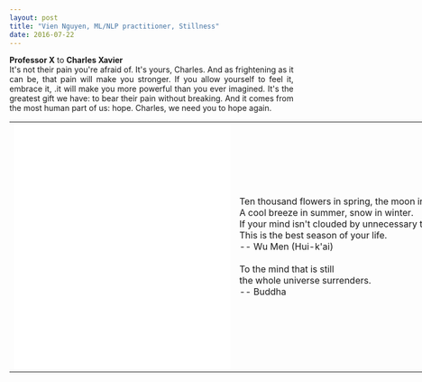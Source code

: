 ```yaml
---
layout: post
title: "Vien Nguyen, ML/NLP practitioner, Stillness"
date: 2016-07-22
---
```


<p align = "justify">
	<strong>Professor X</strong> to <strong>Charles Xavier</strong><br>
	It's not their pain you're afraid of. It's yours, Charles. And as frightening as it can be, that pain will make you stronger. If you allow yourself to feel it, embrace it, .it will make you more powerful than you ever imagined. It's the greatest gift we have: to bear their pain without breaking. And it comes from the most human part of us: hope. Charles, we need you to hope again.
</p>
<table align = "center" border = "0" style = "width: 944px; height: 512px;" cellpadding="5px" cellspacing = "5px">
	<tr>
		<td>
			<iframe src="//www.eyeem.com/embed/p/89007906/384/436" width="384" height="436" frameborder="0" scrolling="no" allowtransparency="true"> </iframe>
		</td>
		<td valign="center">
		<p style="margin-left:0px;">
			Ten thousand flowers in spring, the moon in autumn<br>
			A cool breeze in summer, snow in winter.<br>
			If your mind isn't clouded by unnecessary things,<br>
			This is the best season of your life.<br>
			-- Wu Men (Hui-k'ai)
		<br><br>
			To the mind that is still<br>
			the whole universe surrenders.<br>
			-- Buddha
		</p>
		</td>
	</tr>
</table>
<br>
<div>
<script>
  (function(i,s,o,g,r,a,m){i['GoogleAnalyticsObject']=r;i[r]=i[r]||function(){
  (i[r].q=i[r].q||[]).push(arguments)},i[r].l=1*new Date();a=s.createElement(o),
  m=s.getElementsByTagName(o)[0];a.async=1;a.src=g;m.parentNode.insertBefore(a,m)
  })(window,document,'script','https://www.google-analytics.com/analytics.js','ga');

  ga('create', 'UA-77434616-1', 'auto');
  ga('send', 'pageview');

</script>
</div>